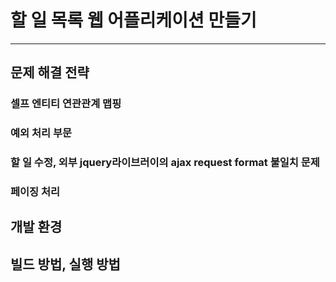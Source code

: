 # 할 일 목록 웹 어플리케이션 만들기
---

## 문제 해결 전략

### 셀프 엔티티 연관관계 맵핑
### 예외 처리 부문
### 할 일 수정, 외부 jquery라이브러이의 ajax request format 불일치 문제
### 페이징 처리


## 개발 환경

## 빌드 방법, 실행 방법